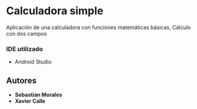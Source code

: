 # Calculadora simple

Aplicación de una calculadora con funciones matemáticas básicas, 
Cálculo con dos campos

### IDE utilizado
* Android Studio

## Autores
* **Sebastián Morales** 
* **Xavier Calle** 
